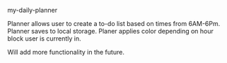 my-daily-planner

Planner allows user to create a to-do list based on times from 6AM-6Pm.
Planner saves to local storage. Planer applies color depending on hour block user
is currently in.

Will add more functionality in the future.
